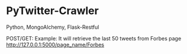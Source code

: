 # PyTwitter-Crawler
Python, MongoAlchemy, Flask-Restful


POST/GET:
Example: It will retrieve the last 50 tweets from Forbes page
http://127.0.0.1:5000/page_name/Forbes

